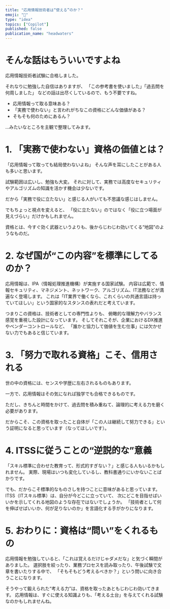 ```yaml
---
title: "応用情報技術者は“使える”のか？"
emoji: "🌱"
type: "idea"
topics: ["Copilot"]
published: false
publication_name: "headwaters"
---
```


# そんな話はもういいですよね

応用情報技術者試験に合格しました。

それなりに勉強した自信はありますが、
「この参考書を使いました」「過去問を何周しました」
などの話は出尽くしているので、もう不要ですね。

- 応用情報って取る意味ある？
- 「実務で使わない」と言われがちなこの資格にどんな価値がある？
- そもそも何のためにあるん？

…みたいなところを主観で整理してみます。

# 1. 「実務で使わない」資格の価値とは？

「応用情報って取っても結局使わないよね」
そんな声を耳にしたことがある人も多いと思います。

試験範囲は広いし、勉強も大変。
それに対して、実務では高度なセキュリティやアルゴリズムの知識を活かす機会は少ないです。

だから「実務で役に立たない」と感じる人がいても不思議な感じはしません。

でもちょっと視点を変えると、
「役に立たない」のではなく「役に立つ場面が見えづらい」だけかもしれません。


資格とは、今すぐ効く武器というよりも、後からじわじわ効いてくる“地図”のようなものだ。


# 2. なぜ国が“この内容”を標準にしてるのか？

応用情報は、IPA（情報処理推進機構）が実施する国家試験。
内容は広範で、情報セキュリティ、マネジメント、ネットワーク、アルゴリズム、IT法務などが満遍なく登場します。
これは「IT業界で働くなら、これくらいの共通言語は持っていてほしい」という国家的なスタンスの表れだと考えています。

つまりこの資格は、技術者としての専門性よりも、
俯瞰的な理解力やバランス感覚を重視した設計になっています。
そしてそれこそが、企業におけるDX推進やベンダーコントロールなど、
「誰かと協力して価値を生む仕事」には欠かせない力でもあると信じています。

# 3. 「努力で取れる資格」こそ、信用される

世の中の資格には、センスや学歴に左右されるものもあります。

一方で、応用情報はその気になれば独学でも合格できるものです。

ただし、きちんと時間をかけて、過去問を積み重ねて、論理的に考える力を磨く必要があります。

だからこそ、この資格を取ったこと自体が「この人は継続して努力できる」という証明になると思っています（なってほしいです）。


# 4. ITSSに従うことの“逆説的な”意義

「スキル標準に合わせた教育って、形式的すぎない？」と感じる人もいるかもしれません。
実際、現場はいつも変化しているし、教科書通りにいかないことばかりです。

でも、だからこそ標準的なものさしを持つことに意味があると思っています。
ITSS（ITスキル標準）は、自分が今どこに立っていて、
次にどこを目指せばいいかを示してくれる地図のような存在ではないでしょうか。
「技術者として何を伸ばせばいいか、何が足りないのか」を言語化する手がかりになります。

# 5. おわりに：資格は“問い”をくれるもの

応用情報を勉強していると、「これは覚えるだけじゃダメだな」と気づく瞬間がありました。
選択肢を絞ったり、業務プロセスを読み取ったり、午後試験で文章を書いたりする中で、
「そもそもどう考えるべきか？」という問いに向き合うことになります。

そうやって鍛えられた“考える力”は、資格を取ったあともじわじわ効いてきます。
応用情報は、すぐに使える知識よりも、「考える土台」を与えてくれる試験なのかもしれませんね。


